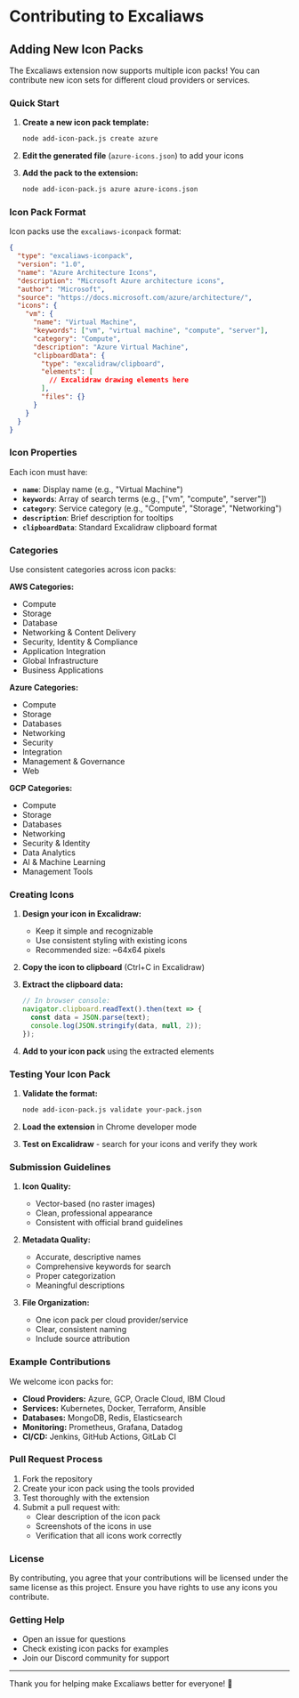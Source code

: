 # Contributing to Excaliaws

## Adding New Icon Packs

The Excaliaws extension now supports multiple icon packs! You can contribute new icon sets for different cloud providers or services.

### Quick Start

1. **Create a new icon pack template:**
   ```bash
   node add-icon-pack.js create azure
   ```

2. **Edit the generated file** (`azure-icons.json`) to add your icons

3. **Add the pack to the extension:**
   ```bash
   node add-icon-pack.js azure azure-icons.json
   ```

### Icon Pack Format

Icon packs use the `excaliaws-iconpack` format:

```json
{
  "type": "excaliaws-iconpack",
  "version": "1.0",
  "name": "Azure Architecture Icons",
  "description": "Microsoft Azure architecture icons",
  "author": "Microsoft",
  "source": "https://docs.microsoft.com/azure/architecture/",
  "icons": {
    "vm": {
      "name": "Virtual Machine",
      "keywords": ["vm", "virtual machine", "compute", "server"],
      "category": "Compute",
      "description": "Azure Virtual Machine",
      "clipboardData": {
        "type": "excalidraw/clipboard",
        "elements": [
          // Excalidraw drawing elements here
        ],
        "files": {}
      }
    }
  }
}
```

### Icon Properties

Each icon must have:

- **`name`**: Display name (e.g., "Virtual Machine")
- **`keywords`**: Array of search terms (e.g., ["vm", "compute", "server"])
- **`category`**: Service category (e.g., "Compute", "Storage", "Networking")
- **`description`**: Brief description for tooltips
- **`clipboardData`**: Standard Excalidraw clipboard format

### Categories

Use consistent categories across icon packs:

**AWS Categories:**
- Compute
- Storage
- Database
- Networking & Content Delivery
- Security, Identity & Compliance
- Application Integration
- Global Infrastructure
- Business Applications

**Azure Categories:**
- Compute
- Storage
- Databases
- Networking
- Security
- Integration
- Management & Governance
- Web

**GCP Categories:**
- Compute
- Storage
- Databases
- Networking
- Security & Identity
- Data Analytics
- AI & Machine Learning
- Management Tools

### Creating Icons

1. **Design your icon in Excalidraw:**
   - Keep it simple and recognizable
   - Use consistent styling with existing icons
   - Recommended size: ~64x64 pixels

2. **Copy the icon to clipboard** (Ctrl+C in Excalidraw)

3. **Extract the clipboard data:**
   ```javascript
   // In browser console:
   navigator.clipboard.readText().then(text => {
     const data = JSON.parse(text);
     console.log(JSON.stringify(data, null, 2));
   });
   ```

4. **Add to your icon pack** using the extracted elements

### Testing Your Icon Pack

1. **Validate the format:**
   ```bash
   node add-icon-pack.js validate your-pack.json
   ```

2. **Load the extension** in Chrome developer mode

3. **Test on Excalidraw** - search for your icons and verify they work

### Submission Guidelines

1. **Icon Quality:**
   - Vector-based (no raster images)
   - Clean, professional appearance
   - Consistent with official brand guidelines

2. **Metadata Quality:**
   - Accurate, descriptive names
   - Comprehensive keywords for search
   - Proper categorization
   - Meaningful descriptions

3. **File Organization:**
   - One icon pack per cloud provider/service
   - Clear, consistent naming
   - Include source attribution

### Example Contributions

We welcome icon packs for:

- **Cloud Providers:** Azure, GCP, Oracle Cloud, IBM Cloud
- **Services:** Kubernetes, Docker, Terraform, Ansible
- **Databases:** MongoDB, Redis, Elasticsearch
- **Monitoring:** Prometheus, Grafana, Datadog
- **CI/CD:** Jenkins, GitHub Actions, GitLab CI

### Pull Request Process

1. Fork the repository
2. Create your icon pack using the tools provided
3. Test thoroughly with the extension
4. Submit a pull request with:
   - Clear description of the icon pack
   - Screenshots of the icons in use
   - Verification that all icons work correctly

### License

By contributing, you agree that your contributions will be licensed under the same license as this project. Ensure you have rights to use any icons you contribute.

### Getting Help

- Open an issue for questions
- Check existing icon packs for examples
- Join our Discord community for support

---

Thank you for helping make Excaliaws better for everyone! 🎨